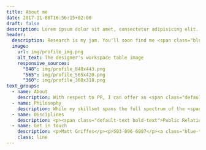 ```yaml
---
title: About me
date: 2017-11-08T16:56:15+02:00
draft: false
description: Lorem ipsum dolor sit amet, consectetur adipisicing elit. Dolores porro voluptas esse natus nemo aperiam asperiores velit neque, magni molestiae!
header:
  description: Research is my jam. You'll soon find me <span class="blue-text">wrangling data</span> to make my PR workflow more efficient.
  image:
    url: img/profile_img.png
    alt_text: The designer's workspace table image
    responsive_sources:
      "848": img/profile_848x443.png
      "565": img/profile_565x420.png
      "360": img/profile_360x318.png
text_groups:
  - name: About
    description: With respect to PR, I can offer an <span class="default-text bold-text">out of the box solution</span> to any number of organizations &#8212; large or small, in-house or external agency of record &#8212; in need of a <span class="default-text bold-text">knowledgable resource</span>. In short, I am a well-traveled, but humble, all-weather hack that you can easily plug into <span class="default-text bold-text">your team's operation</span> on a per project basis or for ongoing support/assistance. 
  - name: Philosophy
    description: While my skillset spans the full spectrum of the <span class="default-text bold-text">communications toolbox</span>, I've made a career out of applying a stringent and rigorous approach to the PR process focused on utilizing <span class="default-text bold-text">research and information gathering tactics</span> to help my clients more effectively communicate their business objectives. Hence the ardent interest in <span class="default-text bold-text">data science</span>...</p><br /><p>The word <span class="default-text bold-text">programmatically</span> gets my blood flowing. I'm an odd ball and I could care less. In the coming months, I plan on tackling a few projects that will combine some <span class="default-text bold-text">basic PR process oriented workflow habits</span> with <span class="default-text bold-text">data science</span>. First up&#58 developing a media list via a news API that will involve a saucy mix of some basic data munging, python and pandas. Stay tuned...</p><br /><p>In the meantime, below is a list of <span class="default-text bold-text">PR related services and skills</span> I am <span class="default-text bold-text">fluent</span> in, along with a fledgling list of <span class="default-text bold-text">data science focused tools</span> that I will be learning about and building up my <span class="default-text bold-text">competency</span> in over the next several months.</p> 
  - name: Disciplines
    description: <p><span class="default-text bold-text">Public Relations</span></p><p>Strategic Communications /</p>...corporate/product message development</p><br /><p></p>Crisis Communications /<p><p>...reactive/proactive message development</p><p>...reactive/proactive media outreach</p><br />Media Relations /</p><p>...planning/outreach</p><p>...media training/coaching</p></p><br /><p>Research / </p><p>...media/analyst list development</p><p>...media landscape/article pull research</p><p>...news monitoring reporting/sentiment anlaysis</p><p>...editorial calendars research and ongoing maintenance</p><p>...speaking/awards research and ongoing maintenance</p><br /><p>Writing</p><p>...press release writing and development</p><p>...thought leadership</p><br /><p><span class="default-text bold-text">Data Science</span></p><p>Python / Pandas / Numpy / Matplotlib / Data Manipulation / Data Visualization / Maching Learning / Deep Learning ... more to come soon</p>
  - name: Get in touch
    description: <p>Matt Griffes</p><p>503-896-6087</p><a class="blue-text bold-text" href="mailto:mgriffes@gmail.com?subject=Hello,%20Yates!%20Lets%20make%20something%20great%20together!">mgriffes@gmail.com</a>
    class: line
---
```



